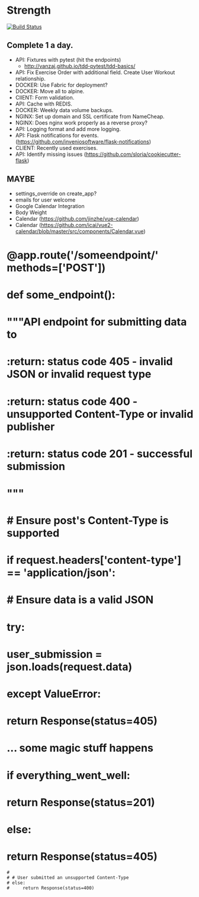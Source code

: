 # Strength

[![Build Status](https://travis-ci.com/SeanBE/strength.svg?token=YwoffpzcxpVgFc4sk6nY&branch=master)](https://travis-ci.com/SeanBE/strength)

## Complete 1 a day.
- API: Fixtures with pytest (hit the endpoints)
  - http://vanzaj.github.io/tdd-pytest/tdd-basics/
- API: Fix Exercise Order with additional field. Create User Workout relationship.
- DOCKER: Use Fabric for deployment?
- DOCKER: Move all to alpine.
- ClIENT: Form validation.
- API: Cache with REDIS.
- DOCKER: Weekly data volume backups.
- NGINX: Set up domain and SSL certificate from NameCheap.
- NGINX: Does nginx work properly as a reverse proxy?
- API: Logging format and add more logging.
- API: Flask notifications for events. (https://github.com/inveniosoftware/flask-notifications)
- CLIENT: Recently used exercises.
- API: Identify missing issues (https://github.com/sloria/cookiecutter-flask)

## MAYBE
- settings_override on create_app?
- emails for user welcome
- Google Calendar Integration
- Body Weight
- Calendar (https://github.com/jinzhe/vue-calendar)
- Calendar (https://github.com/icai/vue2-calendar/blob/master/src/components/Calendar.vue)


# @app.route('/someendpoint/' methods=['POST'])
# def some_endpoint():
#     """API endpoint for submitting data to
#
#     :return: status code 405 - invalid JSON or invalid request type
#     :return: status code 400 - unsupported Content-Type or invalid publisher
#     :return: status code 201 - successful submission
#     """
#     # Ensure post's Content-Type is supported
#     if request.headers['content-type'] == 'application/json':
#         # Ensure data is a valid JSON
#         try:
#             user_submission = json.loads(request.data)
#         except ValueError:
#             return Response(status=405)
#         ... some magic stuff happens
#         if everything_went_well:
#             return Response(status=201)
#         else:
#             return Response(status=405)

    #
    # # User submitted an unsupported Content-Type
    # else:
    #     return Response(status=400)
